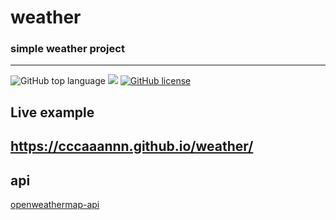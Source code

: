 # weather
### simple weather project
---
![GitHub top language](https://img.shields.io/github/languages/top/cccaaannn/weather?style=flat-square) ![](https://img.shields.io/github/repo-size/cccaaannn/weather?style=flat-square) [![GitHub license](https://img.shields.io/github/license/cccaaannn/weather?style=flat-square)](https://github.com/cccaaannn/weather/blob/master/LICENSE)


## Live example
## https://cccaaannn.github.io/weather/


## api
[openweathermap-api](https://openweathermap.org/)

